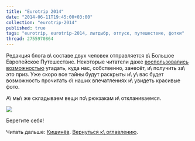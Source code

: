 ```yaml
---
title: "Eurotrip 2014"
date: "2014-06-11T19:45:00+03:00"
collection: "eurotrip-2014"
published: true
tags: "eurotrip, eurotrip-2014, лытдыбр, отпуск, путешествие, фотки"
thread: 2755970864
---
```


Редакция блога в\ составе двух человек отправляется в\ Большое Европейское Путешествие. Некоторые читатели даже
[воспользовались возможностью][contest] угадать, куда нас, собственно, занесёт, и\ получить за\ это приз. Уже скоро все 
тайны будут раскрыты и\ у\ вас будет возможность прочитать о\ наших впечатлениях и\ увидеть красивые фото.

А\ мы\ же складываем вещи по\ рюкзакам и\ откланиваемся.

![](/images/travel/2014-06-eurotrip/start-packing.jpg)

Берегите себя!  

Читать дальше: [Кишинёв](/post/eurotrip-2014-chisinau/). [Вернуться к\ оглавлению](/post/eurotrip-2014/).

[contest]: /post/two-years-contest/
